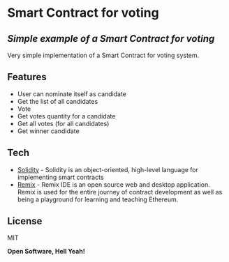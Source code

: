 # Smart Contract for voting 
## _Simple example of a Smart Contract for voting_

Very simple implementation of a Smart Contract for voting system.

## Features

- User can nominate itself as candidate
- Get the list of all candidates
- Vote
- Get votes quantity for a candidate
- Get all votes (for all candidates)
- Get winner candidate

## Tech

- [Solidity](https://docs.soliditylang.org/en/v0.8.7/) - Solidity is an object-oriented, high-level language for implementing smart contracts
- [Remix](https://remix.ethereum.org/) - Remix IDE is an open source web and desktop application. Remix is used for the entire journey of contract development as well as being a playground for learning and teaching Ethereum.


## License

MIT

**Open Software, Hell Yeah!**